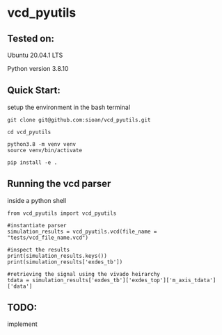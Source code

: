 # vcd_pyutils

## Tested on:

Ubuntu 20.04.1 LTS

Python version 3.8.10

## Quick Start:

setup the environment in the bash terminal

    git clone git@github.com:sioan/vcd_pyutils.git

    cd vcd_pyutils

    python3.8 -m venv venv
    source venv/bin/activate

    pip install -e .

## Running the vcd parser

inside a python shell

    from vcd_pyutils import vcd_pyutils          

    #instantiate parser                  
    simulation_results = vcd_pyutils.vcd(file_name = "tests/vcd_file_name.vcd")

    #inspect the results
    print(simulation_results.keys())
    print(simulation_results['exdes_tb'])

    #retrieving the signal using the vivado heirarchy
    tdata = simulation_results['exdes_tb']['exdes_top']['m_axis_tdata']['data']

## TODO:
implement 